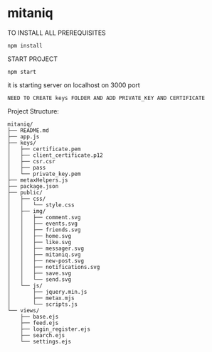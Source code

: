 # mitaniq


TO INSTALL ALL PREREQUISITES

```
npm install
```

START PROJECT

```
npm start
```

it is starting server on localhost on 3000 port

```
NEED TO CREATE keys FOLDER AND ADD PRIVATE_KEY AND CERTIFICATE
```
Project Structure:
```
mitaniq/
├── README.md
├── app.js
├── keys/ 
│   ├── certificate.pem
│   ├── client_certificate.p12
│   ├── csr.csr
│   ├── pass
│   └── private_key.pem
├── metaxHelpers.js
├── package.json
├── public/
│   ├── css/
│   │   └── style.css
│   ├── img/
│   │   ├── comment.svg
│   │   ├── events.svg
│   │   ├── friends.svg
│   │   ├── home.svg
│   │   ├── like.svg
│   │   ├── messager.svg
│   │   ├── mitaniq.svg
│   │   ├── new-post.svg
│   │   ├── notifications.svg
│   │   ├── save.svg
│   │   └── send.svg
│   └── js/
│       ├── jquery.min.js
│       ├── metax.mjs
│       └── scripts.js
└── views/
    ├── base.ejs
    ├── feed.ejs
    ├── login_register.ejs
    ├── search.ejs
    └── settings.ejs
```
